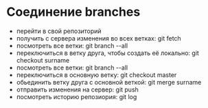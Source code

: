 # Соединение branches
* перейти в свой репозиторий
* получить с сервера изменения во всех ветках: git fetch
* посмотреть все ветки: git branch --all
* переключиться в ветку друга, чтобы создать её локально: git checkout surname
* посмотреть все ветки: git branch --all
* переключиться в основную ветку: git checkout master
* обьединить ветку друга с основной веткой: git merge surname
* отправить изменения на сервер: git push
* посмотреть историю репозиория: git log